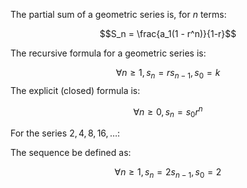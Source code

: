 The partial sum of a geometric series is, for $n$ terms:

$$S_n = \frac{a_1(1 - r^n)}{1-r}$$

The recursive formula for a geometric series is:

$$\forall n \geq 1, s_n = rs_{n-1}, s_0 = k$$
The explicit (closed) formula is:

$$\forall n \geq 0, s_n = s_0 r^n$$

For the series $2, 4, 8, 16, \dots$:

The sequence be defined as:

$$\forall n \geq 1, s_n = 2s_{n-1}, s_0 = 2$$



